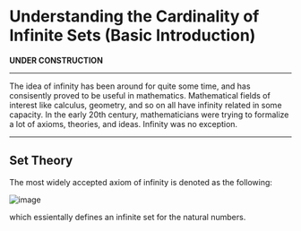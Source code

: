 # Understanding the Cardinality of Infinite Sets (Basic Introduction)

**UNDER CONSTRUCTION**

---

The idea of infinity has been around for quite some time, and has consisently proved to be useful in mathematics. Mathematical fields of interest like calculus, geometry, and so on all have infinity related in some capacity. In the early 20th century, mathematicians were trying to formalize a lot of axioms, theories, and ideas. Infinity was no exception.

---

## Set Theory

The most widely accepted axiom of infinity is denoted as the following:

![image](https://user-images.githubusercontent.com/77761814/227989819-15f50282-1f02-4604-add5-6bfc11f788d3.png)

which essientally defines an infinite set for the natural numbers.

